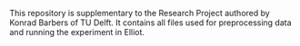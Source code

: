 This repository is supplementary to the Research Project authored by Konrad Barbers of TU Delft. It contains all files used for preprocessing data and running the experiment in Elliot.
